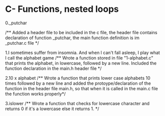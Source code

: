 # C- Functions, nested loops

0._putchar

/**
Added a header file to be included in the c file, the header file contains declaration of function _putchar, 
the main function definition is im _putchar.c file
*/

1.I sometimes suffer from insomnia. And when I can't fall asleep, I play what I call the alphabet game
/**
Wrote a function stored in file "1-alphabet.c" that prints the alphabet, in lowercase, followed by a new line.
Included the function declaration in the main.h header file 
*/

2.10 x alphabet
/**
Wrote a function that prints lower case alphabets 10 times followed by a new line and added the protoype/declaration of the function in the header file main.h, so that when it is called in the main.c file the function works properly*/

3.islower
/**
Wrote a function that checks for lowercase character and returns 0 if it's a lowercase else it returns 1.
*/
